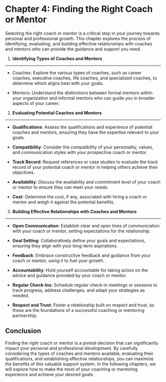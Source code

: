 Chapter 4: Finding the Right Coach or Mentor
============================================

Selecting the right coach or mentor is a critical step in your journey towards personal and professional growth. This chapter explores the process of identifying, evaluating, and building effective relationships with coaches and mentors who can provide the guidance and support you need.

1. **Identifying Types of Coaches and Mentors**
-----------------------------------------------

* Coaches: Explore the various types of coaches, such as career coaches, executive coaches, life coaches, and specialized coaches, to determine which aligns best with your goals.

* Mentors: Understand the distinctions between formal mentors within your organization and informal mentors who can guide you in broader aspects of your career.

2. **Evaluating Potential Coaches and Mentors**
-----------------------------------------------

* **Qualifications**: Assess the qualifications and experience of potential coaches and mentors, ensuring they have the expertise relevant to your goals.

* **Compatibility**: Consider the compatibility of your personality, values, and communication styles with your prospective coach or mentor.

* **Track Record**: Request references or case studies to evaluate the track record of your potential coach or mentor in helping others achieve their objectives.

* **Availability**: Discuss the availability and commitment level of your coach or mentor to ensure they can meet your needs.

* **Cost**: Determine the cost, if any, associated with hiring a coach or mentor and weigh it against the potential benefits.

3. **Building Effective Relationships with Coaches and Mentors**
----------------------------------------------------------------

* **Open Communication**: Establish clear and open lines of communication with your coach or mentor, setting expectations for the relationship.

* **Goal Setting**: Collaboratively define your goals and expectations, ensuring they align with your long-term aspirations.

* **Feedback**: Embrace constructive feedback and guidance from your coach or mentor, using it to fuel your growth.

* **Accountability**: Hold yourself accountable for taking action on the advice and guidance provided by your coach or mentor.

* **Regular Check-Ins**: Schedule regular check-in meetings or sessions to track progress, address challenges, and adapt your strategies as needed.

* **Respect and Trust**: Foster a relationship built on respect and trust, as these are the foundations of a successful coaching or mentoring partnership.

Conclusion
----------

Finding the right coach or mentor is a pivotal decision that can significantly impact your personal and professional development. By carefully considering the types of coaches and mentors available, evaluating their qualifications, and establishing effective relationships, you can maximize the benefits of this valuable support system. In the following chapters, we will explore how to make the most of your coaching or mentoring experience and achieve your desired goals.
